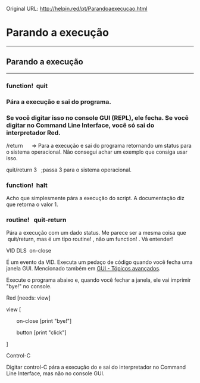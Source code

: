 Original URL: <http://helpin.red/pt/Parandoaexecucao.html>

# Parando a execução

* * *

## Parando a execução

* * *

### function!  quit

### Pára a execução e sai do programa.

### Se você digitar isso no console GUI (REPL), ele fecha. Se você digitar no Command Line Interface, você só sai do interpretador Red.

/return      =&gt; Para a execução e sai do programa retornando um status para o sistema operacional. Não consegui achar um exemplo que consiga usar isso.

quit/return 3   ;passa 3 para o sistema operacional.

### function!  halt

Acho que simplesmente pára a execução do script. A documentação diz que retorna o valor 1.

### routine!   quit-return

Pára a execução com um dado status. Me parece ser a mesma coisa que  quit/return, mas é um tipo routine! , não um function! . Vá entender!

VID DLS  on-close

É um evento da VID. Executa um pedaço de código quando você fecha uma janela GUI. Mencionado também em [GUI - Tópicos avançados](http://helpin.red/Topicosavancados.html).

Execute o programa abaixo e, quando você fechar a janela, ele vai imprimir "bye!" no console.

Red \[needs: view]

view [

       on-close \[print "bye!"]        

       button \[print "click"]

]

Control-C

Digitar control-C pára a execução do e sai do interpretador no Command Line Interface, mas não no console GUI.
